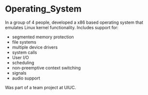 # Operating_System

In a group of 4 people, developed a x86 based operating system that emulates Linux kernel functionality. Includes support for:

- segmented memory protection
- file systems
- multiple device drivers
- system calls
- User I/O
- scheduling
- non-preemptive context switching
- signals
- audio support

Was part of a team project at UIUC.
